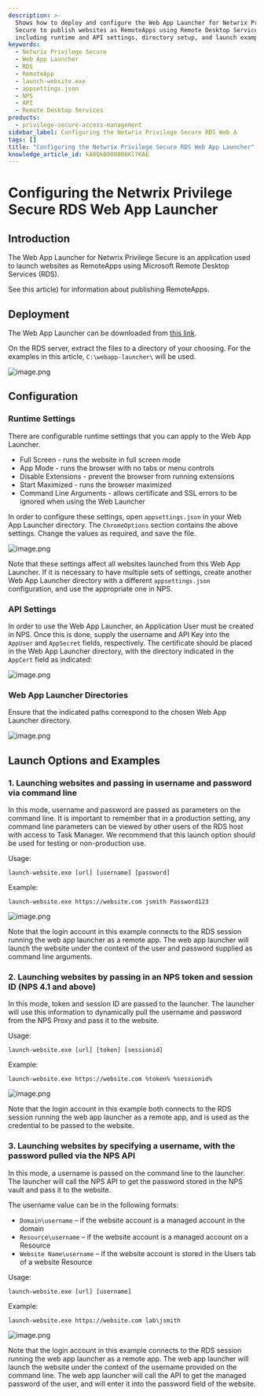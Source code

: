 ```yaml
---
description: >-
  Shows how to deploy and configure the Web App Launcher for Netwrix Privilege
  Secure to publish websites as RemoteApps using Remote Desktop Services,
  including runtime and API settings, directory setup, and launch examples.
keywords:
  - Netwrix Privilege Secure
  - Web App Launcher
  - RDS
  - RemoteApp
  - launch-website.exe
  - appsettings.json
  - NPS
  - API
  - Remote Desktop Services
products:
  - privilege-secure-access-management
sidebar_label: Configuring the Netwrix Privilege Secure RDS Web A
tags: []
title: "Configuring the Netwrix Privilege Secure RDS Web App Launcher"
knowledge_article_id: kA0Qk0000000Kl7KAE
---
```


# Configuring the Netwrix Privilege Secure RDS Web App Launcher

## Introduction
The Web App Launcher for Netwrix Privilege Secure is an application used to launch websites as RemoteApps using Microsoft Remote Desktop Services (RDS).

See this article) for information about publishing RemoteApps.

## Deployment
The Web App Launcher can be downloaded from [this link](https://dl.netwrix.com/additional/WebAppLauncher.zip).

On the RDS server, extract the files to a directory of your choosing. For the examples in this article, `C:\webapp-launcher\` will be used.

![image.png](images/ka0Qk0000001EP7_00N0g000004CA0p_0EMQk000001tL01.png)

## Configuration

### Runtime Settings
There are configurable runtime settings that you can apply to the Web App Launcher.

- Full Screen - runs the website in full screen mode
- App Mode - runs the browser with no tabs or menu controls
- Disable Extensions - prevent the browser from running extensions
- Start Maximized - runs the browser maximized
- Command Line Arguments - allows certificate and SSL errors to be ignored when using the Web Launcher

In order to configure these settings, open `appsettings.json` in your Web App Launcher directory. The `ChromeOptions` section contains the above settings. Change the values as required, and save the file.

![image.png](images/ka0Qk0000001EP7_00N0g000004CA0p_0EMQk000001tH7k.png)

Note that these settings affect all websites launched from this Web App Launcher. If it is necessary to have multiple sets of settings, create another Web App Launcher directory with a different `appsettings.json` configuration, and use the appropriate one in NPS.

### API Settings
In order to use the Web App Launcher, an Application User must be created in NPS. Once this is done, supply the username and API Key into the `AppUser` and `AppSecret` fields, respectively. The certificate should be placed in the Web App Launcher directory, with the directory indicated in the `AppCert` field as indicated:

![image.png](images/ka0Qk0000001EP7_00N0g000004CA0p_0EMQk000001tPOb.png)

### Web App Launcher Directories
Ensure that the indicated paths correspond to the chosen Web App Launcher directory.

![image.png](images/ka0Qk0000001EP7_00N0g000004CA0p_0EMQk000001tlXC.png)

## Launch Options and Examples

### 1. Launching websites and passing in username and password via command line
In this mode, username and password are passed as parameters on the command line. It is important to remember that in a production setting, any command line parameters can be viewed by other users of the RDS host with access to Task Manager. We recommend that this launch option should be used for testing or non-production use.

Usage:

```
launch-website.exe [url] [username] [password]
```

Example:

```
launch-website.exe https://website.com jsmith Password123
```

![image.png](images/ka0Qk0000001EP7_00N0g000004CA0p_0EMQk000001tMXD.png)

Note that the login account in this example connects to the RDS session running the web app launcher as a remote app. The web app launcher will launch the website under the context of the user and password supplied as command line arguments.

### 2. Launching websites by passing in an NPS token and session ID (NPS 4.1 and above)
In this mode, token and session ID are passed to the launcher. The launcher will use this information to dynamically pull the username and password from the NPS Proxy and pass it to the website.

Usage:

```
launch-website.exe [url] [token] [sessionid]
```

Example:

```
launch-website.exe https://website.com %token% %sessionid%
```

![image.png](images/ka0Qk0000001EP7_00N0g000004CA0p_0EMQk000001tOSX.png)

Note that the login account in this example both connects to the RDS session running the web app launcher as a remote app, and is used as the credential to be passed to the website.

### 3. Launching websites by specifying a username, with the password pulled via the NPS API
In this mode, a username is passed on the command line to the launcher. The launcher will call the NPS API to get the password stored in the NPS vault and pass it to the website.

The username value can be in the following formats:
- `Domain\username` – if the website account is a managed account in the domain
- `Resource\username` – if the website account is a managed account on a Resource
- `Website Name\username` – if the website account is stored in the Users tab of a website Resource

Usage:

```
launch-website.exe [url] [username]
```

Example:

```
launch-website.exe https://website.com lab\jsmith
```

![image.png](images/ka0Qk0000001EP7_00N0g000004CA0p_0EMQk000001tLo2.png)

Note that the login account in this example connects to the RDS session running the web app launcher as a remote app. The web app launcher will launch the website under the context of the username provided on the command line. The web app launcher will call the API to get the managed password of the user, and will enter it into the password field of the website.

